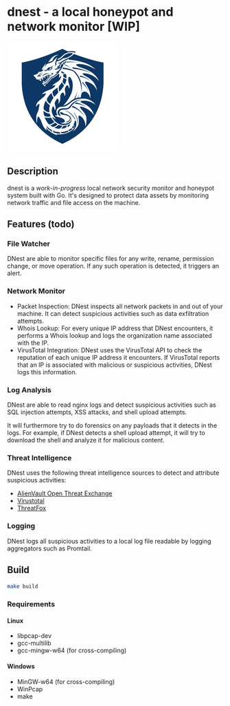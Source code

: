 # dnest - a local honeypot and network monitor [WIP]

<img src="pic/logo_fill.png" alt="logo" height="256" />

## Description

dnest is a *work-in-progress* local network security monitor and honeypot system built with Go. It's designed to protect data assets by monitoring network traffic and file access on the machine.

## Features (todo)

### File Watcher

DNest are able to monitor specific files for any write, rename, permission change, or move operation. If any such operation is detected, it triggers an alert.

### Network Monitor

- Packet Inspection: DNest inspects all network packets in and out of your machine. It can detect suspicious activities such as data exfiltration attempts.
- Whois Lookup: For every unique IP address that DNest encounters, it performs a Whois lookup and logs the organization name associated with the IP.
- VirusTotal Integration: DNest uses the VirusTotal API to check the reputation of each unique IP address it encounters. If VirusTotal reports that an IP is associated with malicious or suspicious activities, DNest logs this information.

### Log Analysis

DNest are able to read nginx logs and detect suspicious activities such as SQL injection attempts, XSS attacks, and shell upload attempts.

It will furthermore try to do forensics on any payloads that it detects in the logs. For example, if DNest detects a shell upload attempt, it will try to download the shell and analyze it for malicious content.

### Threat Intelligence

DNest uses the following threat intelligence sources to detect and attribute suspicious activities:

- [AlienVault Open Threat Exchange](https://otx.alienvault.com/)
- [Virustotal](https://www.virustotal.com/)
- [ThreatFox](https://threatfox.abuse.ch/)

### Logging

DNest logs all suspicious activities to a local log file readable by logging aggregators such as Promtail.

## Build

```bash
make build
```

### Requirements

#### Linux

- libpcap-dev
- gcc-multilib
- gcc-mingw-w64 (for cross-compiling)

#### Windows

- MinGW-w64 (for cross-compiling)
- WinPcap
- make
